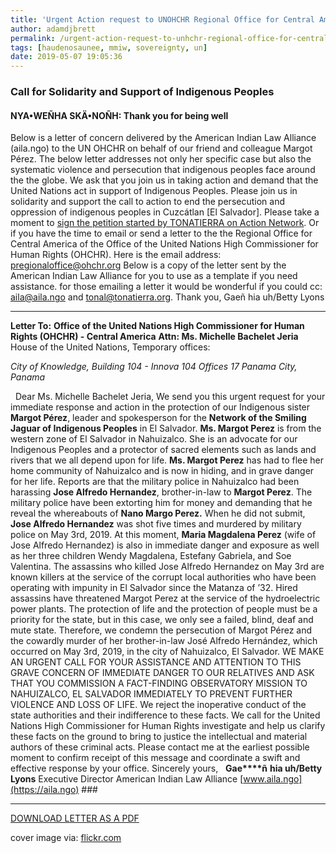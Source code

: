 ```yaml
---
title: 'Urgent Action request to UNOHCHR Regional Office for Central America'
author: adamdjbrett
permalink: /urgent-action-request-to-unhchr-regional-office-for-central-america/
tags: [haudenosaunee, mmiw, sovereignty, un]
date: 2019-05-07 19:05:36
---
```

### Call for Solidarity and Support of Indigenous Peoples

#### NYA•WEÑHA SKÄ•NOÑH: Thank you for being well

Below is a letter of concern delivered by the American Indian Law Alliance (aila.ngo) to the UN OHCHR on behalf of our friend and colleague Margot Pérez. The below letter addresses not only her specific case but also the systematic violence and persecution that indigenous peoples face around the the globe. We ask that you join us in taking action and demand that the United Nations act in support of Indigenous Peoples. Please join us in solidarity and support the call to action to end the persecution and oppression of indigenous peoples in Cuzcátlan [El Salvador]. Please take a moment to [sign the petition started by TONATIERRA on Action Network](http://bit.ly/2WvPxOK). Or if you have the time to email or send a letter to the the Regional Office for Central America of the Office of the United Nations High Commissioner for Human Rights (OHCHR). Here is the email address: pregionaloffice@ohchr.org Below is a copy of the letter sent by the American Indian Law Alliance for you to use as a template if you need assistance. for those emailing a letter it would be wonderful if you could cc: aila@aila.ngo and tonal@tonatierra.org. Thank you, Gaeñ hia uh/Betty Lyons

***

**Letter To:** **Office of the United Nations High Commissioner for Human Rights (OHCHR) - Central America** **Attn: Ms. Michelle Bachelet Jeria** House of the United Nations, Temporary offices:

<address>City of Knowledge, Building 104 - Innova 104 Offices 17 Panama City, Panama</address>

  Dear Ms. Michelle Bachelet Jeria, We send you this urgent request for your immediate response and action in the protection of our Indigenous sister **Margot Pérez**, leader and spokesperson for the **Network of the Smiling Jaguar of Indigenous Peoples** in El Salvador. **Ms. Margot Perez** is from the western zone of El Salvador in Nahuizalco. She is an advocate for our Indigenous Peoples and a protector of sacred elements such as lands and rivers that we all depend upon for life. **Ms. Margot Perez** has had to flee her home community of Nahuizalco and is now in hiding, and in grave danger for her life. Reports are that the military police in Nahuizalco had been harassing **Jose Alfredo Hernandez**, brother-in-law to **Margot Perez**. The military police have been extorting him for money and demanding that he reveal the whereabouts of **Nano Margo Perez.** When he did not submit, **Jose Alfredo Hernandez** was shot five times and murdered by military police on May 3rd, 2019. At this moment, **Maria Magdalena Perez** (wife of Jose Alfredo Hernandez) is also in immediate danger and exposure as well as her three children Wendy Magdalena, Estefany Gabriela, and Soe Valentina. The assassins who killed Jose Alfredo Hernandez on May 3rd are known killers at the service of the corrupt local authorities who have been operating with impunity in El Salvador since the Matanza of ’32. Hired assassins have threatened Margot Perez at the service of the hydroelectric power plants. The protection of life and the protection of people must be a priority for the state, but in this case, we only see a failed, blind, deaf and mute state. Therefore, we condemn the persecution of Margot Pérez and the cowardly murder of her brother-in-law José Alfredo Hernández, which occurred on May 3rd, 2019, in the city of Nahuizalco, El Salvador. WE MAKE AN URGENT CALL FOR YOUR ASSISTANCE AND ATTENTION TO THIS GRAVE CONCERN OF IMMEDIATE DANGER TO OUR RELATIVES AND ASK THAT YOU COMMISSION A FACT-FINDING OBSERVATORY MISSION TO NAHUIZALCO, EL SALVADOR IMMEDIATELY TO PREVENT FURTHER VIOLENCE AND LOSS OF LIFE. We reject the inoperative conduct of the state authorities and their indifference to these facts. We call for the United Nations High Commissioner for Human Rights investigate and help us clarify these facts on the ground to bring to justice the intellectual and material authors of these criminal acts. Please contact me at the earliest possible moment to confirm receipt of this message and coordinate a swift and effective response by your office. Sincerely yours,   **Gae****ñ** **hia uh/Betty Lyons** Executive Director American Indian Law Alliance [www.aila.ngo](https://aila.ngo) ###

***

[DOWNLOAD LETTER AS A PDF](https://aila.ngo/wp-content/uploads/2019/05/2019-AILA-OHCHR.pdf)


cover image via: [flickr.com](https://www.flickr.com/photos/8751723@N02/36725211625)
